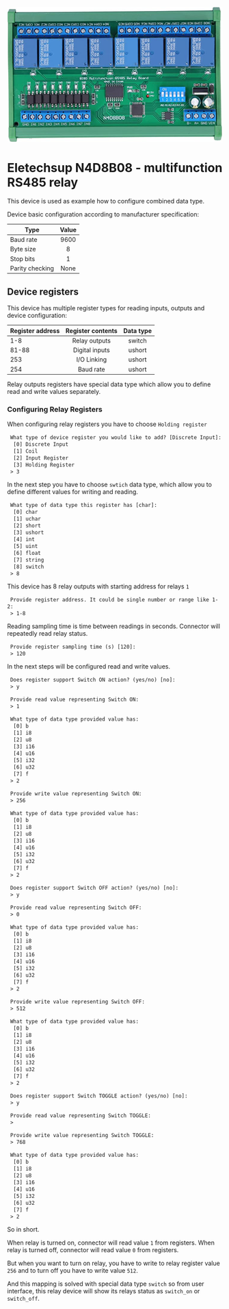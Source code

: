![Eletechsup N4D8B08 relay](https://github.com/FastyBird/modbus-connector/blob/main/docs/_media/N4D8B08_relay.jpg)

# Eletechsup N4D8B08 - multifunction RS485 relay

This device is used as example how to configure combined data type.

Device basic configuration according to manufacturer specification:

| Type            | Value |
|-----------------|:-----:|
| Baud rate       | 9600  |
| Byte size       |   8   |
| Stop bits       |   1   |
| Parity checking | None  |

## Device registers

This device has multiple register types for reading inputs, outputs and device configuration:

| Register address | Register contents | Data type |
|------------------|:-----------------:|:---------:|
| 1-8              |   Relay outputs   |  switch   |
| 81-88            |  Digital inputs   |  ushort   |
| 253              |    I/O Linking    |  ushort   |
| 254              |     Baud rate     |  ushort   |

Relay outputs registers have special data type which allow you to define read and write values separately.

### Configuring Relay Registers

When configuring relay registers you have to choose `Holding register`

```shell
 What type of device register you would like to add? [Discrete Input]:
  [0] Discrete Input
  [1] Coil
  [2] Input Register
  [3] Holding Register
 > 3
```

In the next step you have to choose `swtich` data type, which allow you to define different values for writing and reading.

```shell
 What type of data type this register has [char]:
  [0] char
  [1] uchar
  [2] short
  [3] ushort
  [4] int
  [5] uint
  [6] float
  [7] string
  [8] switch
 > 8
```

This device has 8 relay outputs with starting address for relays `1`

```shell
 Provide register address. It could be single number or range like 1-2:
 > 1-8
```

Reading sampling time is time between readings in seconds. Connector will repeatedly read relay status.

```shell
 Provide register sampling time (s) [120]:
 > 120
```

In the next steps will be configured read and write values.

```shell
 Does register support Switch ON action? (yes/no) [no]:
 > y
```

```shell
 Provide read value representing Switch ON:
 > 1
```

```shell
 What type of data type provided value has:
  [0] b
  [1] i8
  [2] u8
  [3] i16
  [4] u16
  [5] i32
  [6] u32
  [7] f
 > 2
```

```shell
 Provide write value representing Switch ON:
 > 256
```

```shell
 What type of data type provided value has:
  [0] b
  [1] i8
  [2] u8
  [3] i16
  [4] u16
  [5] i32
  [6] u32
  [7] f
 > 2
```

```shell
 Does register support Switch OFF action? (yes/no) [no]:
 > y
```

```shell
 Provide read value representing Switch OFF:
 > 0
```

```shell
 What type of data type provided value has:
  [0] b
  [1] i8
  [2] u8
  [3] i16
  [4] u16
  [5] i32
  [6] u32
  [7] f
 > 2
```

```shell
 Provide write value representing Switch OFF:
 > 512
```

```shell
 What type of data type provided value has:
  [0] b
  [1] i8
  [2] u8
  [3] i16
  [4] u16
  [5] i32
  [6] u32
  [7] f
 > 2
```

```shell
 Does register support Switch TOGGLE action? (yes/no) [no]:
 > y
```

```shell
 Provide read value representing Switch TOGGLE:
 >
```

```shell
 Provide write value representing Switch TOGGLE:
 > 768
```

```shell
 What type of data type provided value has:
  [0] b
  [1] i8
  [2] u8
  [3] i16
  [4] u16
  [5] i32
  [6] u32
  [7] f
 > 2
```

So in short.

When relay is turned on, connector will read value `1` from registers. When relay is turned off, connector will read value `0` from registers.

But when you want to turn on relay, you have to write to relay register value `256` and to turn off you have to write value `512`.

And this mapping is solved with special data type `switch` so from user interface, this relay device will show its relays status as `switch_on` or `switch_off`.